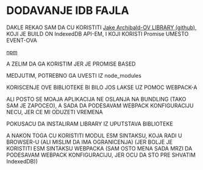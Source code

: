 # DODAVANJE IDB FAJLA

DAKLE REKAO SAM DA CU KORISTITI [Jake Archibald-OV LIBRARY (github)](https://github.com/jakearchibald/idb), KOJI JE BUILD ON IndexedDB API-EM, I KOJI KORISTI Promise UMESTO EVENT-OVA

[npm](https://www.npmjs.com/package/idb)

A ZELIM DA GA KORISTIM JER JE PROMISE BASED

MEDJUTIM, POTREBNO GA UVESTI IZ node_modules

KORISCENJE OVE BIBLIOTEKE BI BILO JOS LAKSE UZ POMOC WEBPACK-A

ALI POSTO SE MOAJA APLIKACIJA NE OSLANJA NA BUNDLING (TAKO SAM JE ZAPOCEO), A SADA DA PODESAVAM WEBPACK KONFIGURACIJU NECU, JER CE MI ODUZETI VREMENA

POKUSACU DA INSTALIRAM LIBRARY IZ UPUTSTAVA BIBLIOTEKE

A NAKON TOGA CU KORISTITI MODUL ESM SINTAKSU, KOJA RADI U BROWSER-U (ALI MISLIM DA IMA OGRANICENJA) (JER BOLJE JE KORISTITI ESM SINTAKSU WEBPACKA (SAM OSTO MENA SADA MRZI DA PODESAVAM WEBPACK KONFIGURACIJU, JER OCU DA STO PRE SHVATIM IndexedDB))


